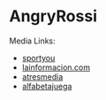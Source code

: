 # AngryRossi

Media Links:
- [sportyou](http://www.sportyou.es/blog/motos/2015/10/28/angry-rossi-marquez-google-play-579728.html) 
- [lainformacion.com](http://noticias.lainformacion.com/deporte/motociclismo/angry-rossi-el-nuevo-juego-para-smartphones-que-se-inspira-en-la-patada-del-italiano_SuJpT7eoEN4f3tEgA73jr6/)
- [atresmedia](http://deportes.atresmedia.com/otros-deportes/angry-rossi-patada-valentino-convierte-videojuego-moviles_2015102856310b176584a826e95049d0.html)
- [alfabetajuega](http://www.alfabetajuega.com/noticia/la-patada-de-rossi-a-mrquez-se-convierte-en-videojuego-n-59911)
